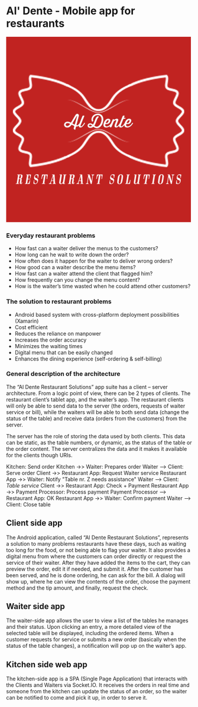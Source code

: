 # Al' Dente - Mobile app for restaurants
![Al Dente Restaurant app logo](https://github.com/kashann/aldente-restaurant-client/blob/master/Restaurant/Resources/drawable/aldente.png?raw=true)
### Everyday restaurant problems
- How fast can a waiter deliver the menus to the customers?
- How long can he wait to write down the order?
- How often does it happen for the waiter to deliver wrong orders?
- How good can a waiter describe the menu items?
- How fast can a waiter attend the client that flagged him?
- How frequently can you change the menu content?
- How is the waiter’s time wasted when he could attend other customers?

### The solution to restaurant problems
- Android based system with cross-platform deployment possibilities (Xamarin)
- Cost efficient
- Reduces the reliance on manpower
- Increases the order accuracy
- Minimizes the waiting times
- Digital menu that can be easily changed
- Enhances the dining experience (self-ordering & self-billing)

### General description of the architecture
The “Al Dente Restaurant Solutions” app suite has a client – server architecture. From a logic point of view, there can be 2 types of clients. The restaurant client’s tablet app, and the waiter’s app. The restaurant clients will only be able to send data to the server (the orders, requests of waiter service or bill), while the waiters will be able to both send data (change the status of the table) and receive data (orders from the customers) from the server.

<!--```mermaid-->
<!--graph TD
A(Server with MySQL db) --> <!--B((Local Network))-->
<!--B --> <!--C(Client Tablets)-->
<!--B --> <!--D(Waiter Smartphones)-->
<!--B --> <!--E(Kitchen Display Screen)-->
<!--```-->
The server has the role of storing the data used by both clients. This data can be static, as the table numbers, or dynamic, as the status of the table or the order content. The server centralizes the data and it makes it available for the clients though URIs.

<!--```mermaid
sequenceDiagram
Client --> <!--Restaurant App: *Recieves tablet*
	loop Until complete
		Client ->> Restaurant App: Add order item
	end
Client ->> Restaurant App: Confirm order
Restaurant App ->> Waiter: Send order
Restaurant App --><!--> Kitchen: Send order
Kitchen ->> Waiter: Prepares order
Waiter --><!--> Client: Serve order
Client ->> Restaurant App: Request Waiter service
Restaurant App ->> Waiter: Notify "Table nr. Z needs assistance"
Waiter --><!--> Client: *Table service*
Client ->> Restaurant App: Check + Payment
Restaurant App ->> Payment Processor: Process payment
Payment Processor --><!--> Restaurant App: OK
Restaurant App ->> Waiter: Confirm payment
Waiter --><!--> Client: Close table
<!--```-->

<!--```mermaid
graph LR
S((Start)) --> <!--A(Select menu items and quantities)-->
<!--A --> <!--B(Add items to order)-->
<!--B --> <!--C(Review order)-->
<!--C --> <!--D{OK?}-->
<!--D -- no --> <!--C-->
<!--D -- yes --> <!--E(Send order to Waiter)-->
<!--E --> <!--F(Get served and eat)-->
<!--F --> <!--G{Want anything else?}-->
<!--G -- yes --> <!--A-->
<!--G -- no --> <!--H(Pay)-->
<!--H --> <!--I((End))-->
<!--```-->

## Client side app
The Android application, called “Al Dente Restaurant Solutions”, represents a solution to many problems restaurants have these days, such as waiting too long for the food, or not being able to flag your waiter. It also provides a digital menu from where the customers can order directly or request the service of their waiter. After they have added the items to the cart, they can preview the order, edit it if needed, and submit it. After the customer has been served, and he is done ordering, he can ask for the bill. A dialog will show up, where he can view the contents of the order, choose the payment method and the tip amount, and finally, request the check.

## Waiter side app
The waiter-side app allows the user to view a list of the tables he manages and their status. Upon clicking an entry, a more detailed view of the selected table will be displayed, including the ordered items. When a customer requests for service or submits a new order (basically when the status of the table changes), a notification will pop up on the waiter’s app.

## Kitchen side web app
The kitchen-side app is a SPA (Single Page Application) that interacts with the Clients and Waiters via Socket.IO. It receives the orders in real time and someone from the kitchen can update the status of an order, so the waiter can be notified to come and pick it up, in order to serve it.
